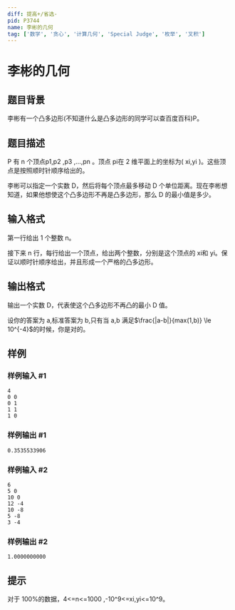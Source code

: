 ```yaml
---
diff: 提高+/省选-
pid: P3744
name: 李彬的几何
tag: ['数学', '贪心', '计算几何', 'Special Judge', '枚举', '叉积']
---
```

# 李彬的几何
## 题目背景

李彬有一个凸多边形(不知道什么是凸多边形的同学可以查百度百科)P。

## 题目描述

P 有 n 个顶点p1,p2 ,p3 ,…,pn 。顶点 pi在 2 维平面上的坐标为( xi,yi )。这些顶点是按照顺时针顺序给出的。

李彬可以指定一个实数 D，然后将每个顶点最多移动 D 个单位距离。现在李彬想知道，如果他想使这个凸多边形不再是凸多边形，那么 D 的最小值是多少。

## 输入格式

第一行给出 1 个整数 n。

接下来 n 行，每行给出一个顶点，给出两个整数，分别是这个顶点的 xi和 yi。保证以顺时针顺序给出，并且形成一个严格的凸多边形。

## 输出格式

输出一个实数 D，代表使这个凸多边形不再凸的最小 D 值。

设你的答案为 a,标准答案为 b,只有当 a,b 满足$\frac{|a-b|}{max(1,b)} \le 10^{-4}$的时候，你是对的。

## 样例

### 样例输入 #1
```
4
0 0
0 1
1 1
1 0

```
### 样例输出 #1
```
0.3535533906

```
### 样例输入 #2
```
6
5 0
10 0
12 -4
10 -8
5 -8
3 -4
```
### 样例输出 #2
```
1.0000000000

```
## 提示

对于 100%的数据，4<=n<=1000 ,-10^9<=xi,yi<=10^9。

